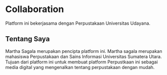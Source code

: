 <html></html>
<Perpustakaan pribadi Martha Sagala>
<head></head>
<h1>Collaboration</h1>Platform ini bekerjasama dengan Perpustakaan Universitas Udayana.
  <a href="https://e-perpus.unud.ac.id/"></a>
<h2>Tentang Saya</h2>Martha Sagala merupakan pencipta platform ini. Martha sagala merupakan mahasiswa Perpustakaan dan Sains Informasi Universitas Sumatera Utara. Tujuan dari platform ini untuk membuat platform Perpustkaan ini sebagai media digital yang mengenalkan tentang perpustakaan dengan mudah. 
